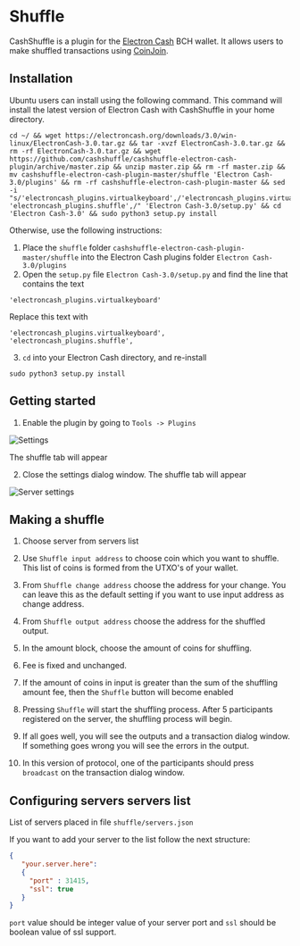 # Shuffle

CashShuffle is a plugin for the [Electron Cash](https://electroncash.org/) BCH wallet. It allows users to make shuffled transactions using [CoinJoin](https://en.wikipedia.org/wiki/CoinJoin).

## Installation

Ubuntu users can install using the following command. This command will install the latest version of Electron Cash with CashShuffle in your home directory.

```
cd ~/ && wget https://electroncash.org/downloads/3.0/win-linux/ElectronCash-3.0.tar.gz && tar -xvzf ElectronCash-3.0.tar.gz && rm -rf ElectronCash-3.0.tar.gz && wget https://github.com/cashshuffle/cashshuffle-electron-cash-plugin/archive/master.zip && unzip master.zip && rm -rf master.zip && mv cashshuffle-electron-cash-plugin-master/shuffle 'Electron Cash-3.0/plugins' && rm -rf cashshuffle-electron-cash-plugin-master && sed -i "s/'electroncash_plugins.virtualkeyboard',/'electroncash_plugins.virtualkeyboard', 'electroncash_plugins.shuffle',/" 'Electron Cash-3.0/setup.py' && cd 'Electron Cash-3.0' && sudo python3 setup.py install
```

Otherwise, use the following instructions:

1. Place the `shuffle` folder `cashshuffle-electron-cash-plugin-master/shuffle` into the Electron Cash plugins folder `Electron Cash-3.0/plugins`
2. Open the `setup.py` file `Electron Cash-3.0/setup.py` and find the line that contains the text

```'electroncash_plugins.virtualkeyboard'```

Replace this text with

```'electroncash_plugins.virtualkeyboard', 'electroncash_plugins.shuffle',```

3. `cd` into your Electron Cash directory, and re-install

```sudo python3 setup.py install```

## Getting started

1. Enable the plugin by going to `Tools -> Plugins`

![Settings](/images/settings.png)

  The shuffle tab will appear

2. Close the settings dialog window. The shuffle tab will appear

![Server settings](/images/shuffle_tab.png)

## Making a shuffle

1. Choose server from servers list

3. Use `Shuffle input address` to choose coin which you want to shuffle. This list of coins is formed from  the UTXO's of your wallet.

4. From `Shuffle change address` choose the address for your change. You can leave this as the default setting if you want to use input address as change address.

5. From `Shuffle output address` choose the address for the shuffled output.

6. In the amount block, choose the amount of coins for shuffling.

7. Fee is fixed and unchanged.

8. If the amount of coins in input is greater than the sum of the shuffling amount fee, then the `Shuffle` button will become enabled

9. Pressing `Shuffle` will start the shuffling process. After 5 participants registered on the server, the shuffling process will begin.

10. If all goes well, you will see the outputs and a transaction dialog window. If something goes wrong you will see the errors in the output.

11. In this version of protocol, one of the participants should press `broadcast` on the transaction dialog window.

## Configuring servers servers list

List of servers placed in file `shuffle/servers.json`

If you want to add your server to the list follow the next structure:

```json
{
   "your.server.here":
   {
     "port" : 31415,
     "ssl": true	
   }
}
```

`port` value should be integer value of your server port and `ssl` should be boolean value of ssl support.

